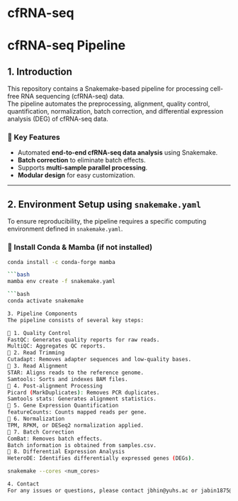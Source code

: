 # cfRNA-seq
# cfRNA-seq Pipeline

## **1. Introduction**
This repository contains a Snakemake-based pipeline for processing cell-free RNA sequencing (cfRNA-seq) data.  
The pipeline automates the preprocessing, alignment, quality control, quantification, normalization, batch correction, and differential expression analysis (DEG) of cfRNA-seq data.  

### **🔹 Key Features**
- Automated **end-to-end cfRNA-seq data analysis** using Snakemake.
- **Batch correction** to eliminate batch effects.
- Supports **multi-sample parallel processing**.
- **Modular design** for easy customization.

---

## **2. Environment Setup using `snakemake.yaml`**
To ensure reproducibility, the pipeline requires a specific computing environment defined in `snakemake.yaml`.

### **🔹 Install Conda & Mamba (if not installed)**
```bash
conda install -c conda-forge mamba

```bash
mamba env create -f snakemake.yaml

```bash
conda activate snakemake

3. Pipeline Components
The pipeline consists of several key steps:

🔹 1. Quality Control
FastQC: Generates quality reports for raw reads.
MultiQC: Aggregates QC reports.
🔹 2. Read Trimming
Cutadapt: Removes adapter sequences and low-quality bases.
🔹 3. Read Alignment
STAR: Aligns reads to the reference genome.
Samtools: Sorts and indexes BAM files.
🔹 4. Post-alignment Processing
Picard (MarkDuplicates): Removes PCR duplicates.
Samtools stats: Generates alignment statistics.
🔹 5. Gene Expression Quantification
featureCounts: Counts mapped reads per gene.
🔹 6. Normalization
TPM, RPKM, or DESeq2 normalization applied.
🔹 7. Batch Correction
ComBat: Removes batch effects.
Batch information is obtained from samples.csv.
🔹 8. Differential Expression Analysis
HeteroDE: Identifies differentially expressed genes (DEGs).

snakemake --cores <num_cores>

4. Contact
For any issues or questions, please contact jbhin@yuhs.ac or jabin1875@yuhs.ac
